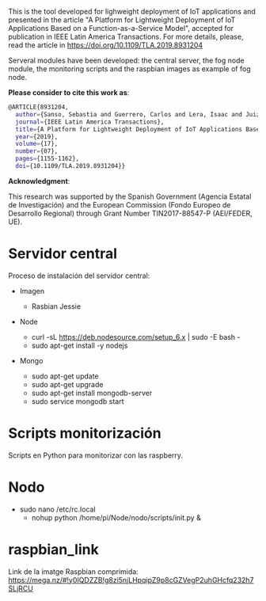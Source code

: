 This is the tool developed for lighweight deployment of IoT applications and presented in the article "A Platform for Lightweight Deployment of IoT Applications Based on a Function-as-a-Service Model", accepted for publication in IEEE Latin America Transactions. For more details, please, read the article in https://doi.org/10.1109/TLA.2019.8931204

Serveral modules have been developed: the central server, the fog node module, the monitoring scripts and the raspbian images as example of fog node. 

**Please consider to cite this work as**:

```bash
@ARTICLE{8931204,
  author={Sanso, Sebastia and Guerrero, Carlos and Lera, Isaac and Juiz, Carlos},
  journal={IEEE Latin America Transactions}, 
  title={A Platform for Lightweight Deployment of IoT Applications Based on a Function-as-a-Service Model}, 
  year={2019},
  volume={17},
  number={07},
  pages={1155-1162},
  doi={10.1109/TLA.2019.8931204}}
```

**Acknowledgment**:

This research was supported by the Spanish Government (Agencia Estatal de Investigación) and the European Commission (Fondo Europeo de Desarrollo Regional) through Grant Number TIN2017-88547-P (AEI/FEDER, UE).



# Servidor central

Proceso de instalación del servidor central:

- Imagen
  - Rasbian Jessie
  
- Node
  - curl -sL https://deb.nodesource.com/setup_6.x | sudo -E bash -
  - sudo apt-get install -y nodejs

- Mongo
  - sudo apt-get update
  - sudo apt-get upgrade
  - sudo apt-get install mongodb-server
  - sudo service mongodb start

# Scripts monitorización
Scripts en Python para monitorizar con las raspberry.

# Nodo

- sudo nano /etc/rc.local
  - nohup python /home/pi/Node/nodo/scripts/init.py &

# raspbian_link

Link de la imatge Raspbian comprimida:
https://mega.nz/#!y0IQDZZB!g8zi5njLHpqipZ9p8cGZVegP2uhGHcfq232h7SLjRCU